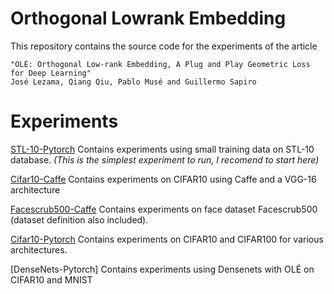 # Orthogonal Lowrank Embedding

This repository contains the source code for the experiments of the article

    "OLÉ: Orthogonal Low-rank Embedding, A Plug and Play Geometric Loss for Deep Learning" 
    José Lezama, Qiang Qiu, Pablo Musé and Guillermo Sapiro

# Experiments


[STL-10-Pytorch](stl10)  Contains experiments using small training data on STL-10 database. *(This is the simplest experiment to run, I recomend to start here)*

[Cifar10-Caffe](caffe_OLE) Contains experiments on CIFAR10 using Caffe and a VGG-16 architecture

[Facescrub500-Caffe](caffe_Facescrub500) Contains experiments on face dataset Facescrub500 (dataset definition also included).

[Cifar10-Pytorch](pytorch_OLE) Contains experiments on CIFAR10 and CIFAR100 for various architectures.

[DenseNets-Pytorch] Contains experiments using Densenets with OLÉ on CIFAR10 and MNIST

